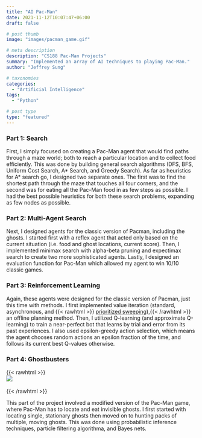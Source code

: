 ```yaml
---
title: "AI Pac-Man"
date: 2021-11-12T10:07:47+06:00
draft: false

# post thumb
image: "images/pacman_game.gif"

# meta description
description: "CS188 Pac-Man Projects"
summary: "Implemented an array of AI techniques to playing Pac-Man."
author: "Jeffrey Sung"

# taxonomies
categories: 
  - "Artificial Intelligence"
tags:
  - "Python"

# post type
type: "featured"
---
```


### Part 1: Search
First, I simply focused on creating a Pac-Man agent that would find paths through a maze world; both to reach a particular location and to collect food efficiently. This was done by building general search algorithms (DFS, BFS, Uniform Cost Search, A* Search, and Greedy Search). As far as heuristics for A* search go, I designed two separate ones. The first was to find the shortest path through the maze that touches all four corners, and the second was for eating all the Pac-Man food in as few steps as possible. I had the best possible heuristics for both these search problems, expanding as few nodes as possible.

### Part 2: Multi-Agent Search
Next, I designed agents for the classic version of Pacman, including the ghosts. I started first with a reflex agent that acted only based on the current situation (i.e. food and ghost locations, current score). Then, I implemented minimax search with alpha-beta pruning and expectimax search to create two more sophisticated agents. Lastly, I designed an evaluation function for Pac-Man which allowed my agent to win 10/10 classic games.

### Part 3: Reinforcement Learning
Again, these agents were designed for the classic version of Pacman, just this time with methods. I first implemented value iteration (standard, asynchronous, and {{< rawhtml >}} <a href="https://proceedings.neurips.cc/paper/1992/file/55743cc0393b1cb4b8b37d09ae48d097-Paper.pdf" rel="noopener noreferrer" target="_blank">prioritized sweeping</a>),{{< /rawhtml >}} an offline planning method. Then, I utilized Q-learning (and approximate Q-learning) to train a near-perfect bot that learns by trial and error from its past experiences. I also used epsilon-greedy action selection, which means the agent chooses random actions an epsilon fraction of the time, and follows its current best Q-values otherwise. 

### Part 4: Ghostbusters
{{< rawhtml >}} <br><img src="/images/busters.jpeg" style="display: block; margin: 0 auto"> </img>  <br>{{< /rawhtml >}}  

This part of the project involved a modified version of the Pac-Man game, where Pac-Man has to locate and eat invisible ghosts. I first started with locating single, stationary ghosts then moved on to hunting packs of multiple, moving ghosts. This was done using probabilistic inference techniques, particle filtering algorithma, and Bayes nets.